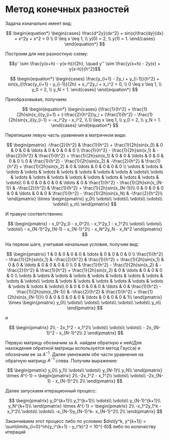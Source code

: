 # Метод конечных разностей

Задача изначально имеет вид:

$$
\begin{equation*}
 \begin{cases}
   \frac{d^2y}{dx^2} + sin(x)\frac{dy}{dx} + x^2y + x^2 = 0
   \\
   0 \leq x \leq 1,
   \\
   y(0) = 2,
   \\
   y(1) = 1.
 \end{cases}
\end{equation*}
$$

Построим для нее разностную схему:

$$y' \sim \frac{y(x+h) - y(x-h)}{2h}, \quad y'' \sim  \frac{y(x+h) - 2y(x) + y(x-h)}{h^2}$$

$$
\begin{equation*}
 \begin{cases}
   \frac{y_{i+1} - 2y_i + y_{i-1}}{h^2} + sin(x_i)\frac{y_{i+1} - y_{i-1}}{2h} + x_i^2y_i + x_i^2 = 0,
   \\
   0 \leq x \leq 1,
   \\
   y_0 = 2,
   \\
   y_N = 1.
 \end{cases}
\end{equation*}
$$

Преобразовывая, получаем:

$$
\begin{equation*}
 \begin{cases}
   (\frac{1}{h^2} + \frac{1}{2h}sin(x_i))y_{i+1} + (-\frac{2}{h^2})y_i + (\frac{1}{h^2} - \frac{1}{2h}sin(x_i))y_{i-1} = -x_i^2y - x_i^2,
   \\
   0 \leq x \leq 1,
   \\
   y_0 = 2,
   \\
   y_N = 1.
 \end{cases}
\end{equation*}
$$

Перепишем левую часть уравнения в матричном виде:

$$
\begin{pmatrix}
 -\frac{2}{h^2} & \frac{1}{h^2} + \frac{1}{2h}sin(x_0) & 0 & 0 & 0 & \ldots & 0 & 0 & 0 & 0 \\
\frac{1}{h^2} - \frac{1}{2h}sin(x_1) & -\frac{2}{h^2} & \frac{1}{h^2} + \frac{1}{2h}sin(x_1) & 0 &  0 & \ldots & 0 & 0 & 0 & 0 \\
0 & \frac{1}{h^2} - \frac{1}{2h}sin(x_2) & -\frac{2}{h^2} & \frac{1}{h^2} + \frac{1}{2h}sin(x_2) & 0 & \ldots  & 0 & 0 & 0 & 0 \\
\vdots & \vdots & \vdots & \vdots & \vdots & \vdots & \vdots & \vdots & \vdots & \vdots\\
\vdots & \vdots & \vdots & \vdots & \vdots & \vdots & \vdots & \vdots & \vdots & \vdots\\
0 & 0 & 0 & 0 & 0 & \ldots & 0 & \frac{1}{h^2} - \frac{1}{2h}sin(x_{N-1}) & -\frac{2}{h^2} & \frac{1}{h^2} + \frac{1}{2h}sin(x_{N-1})\\
0 & 0 & 0 & 0 & 0 & \ldots & 0 & 0 & \frac{1}{h^2} - \frac{1}{2h}sin(x_N) & -\frac{2}{h^2}\\
     \end{pmatrix}
     \times
     \begin{pmatrix}
         y_0\\ 
         \vdots\\
         \vdots\\
         \vdots\\
         \vdots\\
         \vdots\\
         y_n\\ 
     \end{pmatrix}
$$

И правую соответственно:

$$
 \begin{pmatrix}
         - x_0^2y_0 - x_0^2\\ 
         - x_1^2y_1 - x_1^2\\ 
         \vdots\\
         \vdots\\
         \vdots\\
         - x_{N-1}^2y_{N-1} - x_{N-1}^2\\ 
         - x_N^2y_N - x_N^2
     \end{pmatrix}
 $$

 На первом шаге, учитывая начальные условия, получим  вид:

 $$
\begin{pmatrix}
1 & 0 & 0 & 0 & 0 & \ldots & 0 & 0 & 0 & 0 \\
\frac{1}{h^2} - \frac{1}{2h}sin(x_1) & -\frac{2}{h^2} & \frac{1}{h^2} + \frac{1}{2h}sin(x_1) & 0 &  0 & \ldots & 0 & 0 & 0 & 0 \\
0 & \frac{1}{h^2} - \frac{1}{2h}sin(x_2) & -\frac{2}{h^2} & \frac{1}{h^2} + \frac{1}{2h}sin(x_2) & 0 & \ldots  & 0 & 0 & 0 & 0 \\
\vdots & \vdots & \vdots & \vdots & \vdots & \vdots & \vdots & \vdots & \vdots & \vdots\\
\vdots & \vdots & \vdots & \vdots & \vdots & \vdots & \vdots & \vdots & \vdots & \vdots\\
0 & 0 & 0 & 0 & 0 & \ldots & 0 & \frac{1}{h^2} - \frac{1}{2h}sin(x_{N-1}) & -\frac{2}{h^2} & \frac{1}{h^2} + \frac{1}{2h}sin(x_{N-1})\\
0 & 0 & 0 & 0 & 0 & \ldots & 0 & 0 & 0 & 1\\
     \end{pmatrix}
     \times
     \begin{pmatrix}
         y_0\\ 
         \vdots\\
         \vdots\\
         \vdots\\
         \vdots\\
         \vdots\\
         y_n\\ 
     \end{pmatrix}
$$

и

$$
 \begin{pmatrix}
         2\\ 
         - 2x_1^2 - x_1^2\\ 
         \vdots\\
         \vdots\\
         \vdots\\
         - 2x_{N-1}^2 - x_{N-1}^2\\ 
         2
     \end{pmatrix}
 $$

 Первую матрицу обозначим за A. найдем обратную к ней(Для нахождения обратной матрицы используется метод Гаусса) и обозначим ее за $A^{-1}$.
 Далее умножаем обе части уравнения на обратную матрицу $A^{-1}$ слева. Получим выражение:

$$
 \begin{pmatrix}
         y_0\\ 
         y_1\\
         \vdots\\
         \vdots\\
         y_{N-1}\\
         y_N\\ 
     \end{pmatrix}
     \times
     A^{-1}
      =
     \begin{pmatrix}
         2\\ 
         -2x_1^2 - x_1^2\\ 
         \vdots\\
         \vdots\\
         -2x_{N-1} - x_{N-1}^2\\ 
         2\\ 
     \end{pmatrix}
     $$

Далее запускаем итерационный процесс:

$$
  \begin{pmatrix}
          y_0^{k+1}\\ 
          y_1^{k+1}\\
          \vdots\\
          \vdots\\
          y_{N-1}^{k+1}\\
          y_N^{k+1}\\ 
      \end{pmatrix}
      \times
      A^{-1}
       =
      \begin{pmatrix}
          2\\ 
          -x_1^2y_1^k - x_1^2\\ 
          \vdots\\
          \vdots\\
          -x_{N-1}y_{N-1}^k- x_{N-1}^2\\ 
          2\\ 
      \end{pmatrix}
      $$

Заканчиваем этот процесс либо по условию $dist(y^k, y^{k+1}) = \sum\limits_{i=0}^nh(y_i^{k+1} - y_i^k)^2 < 10^{-6}$ либо по количеству итераций

